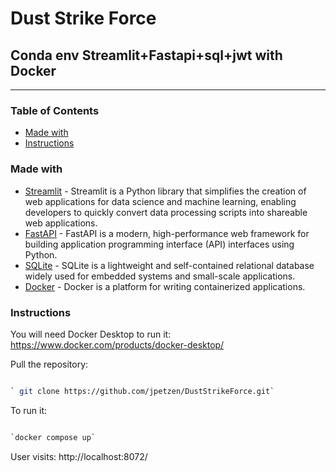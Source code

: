 # Dust Strike Force
## Conda env Streamlit+Fastapi+sql+jwt with Docker 

---

### Table of Contents

* [Made with](#Made_with)
* [Instructions](#Instructions)

### Made with

* [Streamlit](https://streamlit.io/) - Streamlit is a Python library that simplifies the creation of web applications for data science and machine learning, enabling developers to quickly convert data processing scripts into shareable web applications.
* [FastAPI](https://fastapi.tiangolo.com/) -  FastAPI is a modern, high-performance web framework for building application programming interface (API) interfaces using Python.
* [SQLite](https://www.sqlalchemy.org/) -  SQLite is a lightweight and self-contained relational database widely used for embedded systems and small-scale applications.
* [Docker](https://www.docker.com/) -  Docker is a platform for writing containerized applications.

### Instructions

You will need Docker Desktop to run it: 
https://www.docker.com/products/docker-desktop/

Pull the repository:
```sh

` git clone https://github.com/jpetzen/DustStrikeForce.git`

```
To run it: 
```sh

`docker compose up`

```
User visits: http://localhost:8072/
